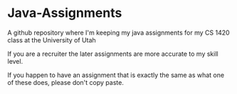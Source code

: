 # Java-Assignments
A github repository where I'm keeping my java assignments for my CS 1420 class at the University of Utah

If you are a recruiter the later assignments are more accurate to my skill level.

If you happen to have an assignment that is exactly the same as what one of these does, please don't copy paste.
